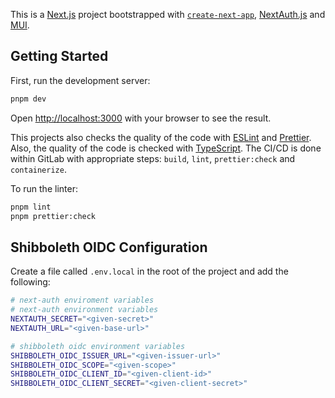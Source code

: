 This is a [Next.js](https://nextjs.org/) project bootstrapped with [`create-next-app`](https://github.com/vercel/next.js/tree/canary/packages/create-next-app), [NextAuth.js](https://next-auth.js.org/) and [MUI](https://mui.com/).

## Getting Started

First, run the development server:

```bash
pnpm dev
```

Open [http://localhost:3000](http://localhost:3000) with your browser to see the result.

This projects also checks the quality of the code with [ESLint](https://eslint.org/) and [Prettier](https://prettier.io/). Also, the quality of the code is checked with [TypeScript](https://www.typescriptlang.org/). The CI/CD is done within GitLab with appropriate steps: `build`, `lint`, `prettier:check` and `containerize`.

To run the linter:

```bash
pnpm lint
pnpm prettier:check
```

## Shibboleth OIDC Configuration

Create a file called `.env.local` in the root of the project and add the following:

```bash
# next-auth enviroment variables
# next-auth environment variables
NEXTAUTH_SECRET="<given-secret>"
NEXTAUTH_URL="<given-base-url>"

# shibboleth oidc environment variables
SHIBBOLETH_OIDC_ISSUER_URL="<given-issuer-url>"
SHIBBOLETH_OIDC_SCOPE="<given-scope>"
SHIBBOLETH_OIDC_CLIENT_ID="<given-client-id>"
SHIBBOLETH_OIDC_CLIENT_SECRET="<given-client-secret>"

```
